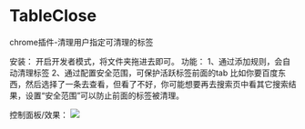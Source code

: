 # TableClose
chrome插件-清理用户指定可清理的标签

安装：
开启开发者模式，将文件夹拖进去即可。
功能：
1、通过添加规则，会自动清理标签
2、通过配置安全范围，可保护活跃标签前面的tab
比如你要百度东西，然后选择了一条去查看，但看了不好，你可能想要再去搜索页中看其它搜索结果，设置“安全范围”可以防止前面的标签被清理。 

控制面板/效果：
![](https://cdn.jsdelivr.net/gh/18476305640/typora@master/images/2023/07/03/1688389165854.png)


